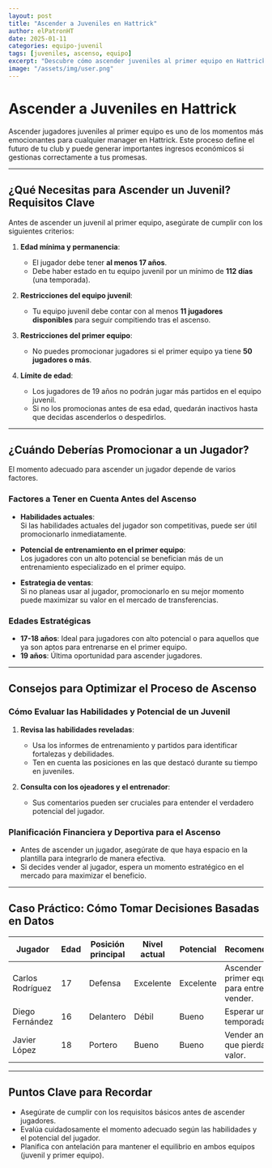 ```yaml
---
layout: post
title: "Ascender a Juveniles en Hattrick"
author: elPatronHT
date: 2025-01-11
categories: equipo-juvenil
tags: [juveniles, ascenso, equipo]
excerpt: "Descubre cómo ascender juveniles al primer equipo en Hattrick con esta guía detallada. Aprende los requisitos, cuándo promocionarlos y cómo maximizar su potencial y valor."
image: "/assets/img/user.png"
---
```


# Ascender a Juveniles en Hattrick

Ascender jugadores juveniles al primer equipo es uno de los momentos más emocionantes para cualquier manager en Hattrick. Este proceso define el futuro de tu club y puede generar importantes ingresos económicos si gestionas correctamente a tus promesas.

---

## ¿Qué Necesitas para Ascender un Juvenil? Requisitos Clave

Antes de ascender un juvenil al primer equipo, asegúrate de cumplir con los siguientes criterios:

1. **Edad mínima y permanencia**:

   - El jugador debe tener **al menos 17 años**.
   - Debe haber estado en tu equipo juvenil por un mínimo de **112 días** (una temporada).

2. **Restricciones del equipo juvenil**:

   - Tu equipo juvenil debe contar con al menos **11 jugadores disponibles** para seguir compitiendo tras el ascenso.

3. **Restricciones del primer equipo**:

   - No puedes promocionar jugadores si el primer equipo ya tiene **50 jugadores o más**.

4. **Límite de edad**:
   - Los jugadores de 19 años no podrán jugar más partidos en el equipo juvenil.
   - Si no los promocionas antes de esa edad, quedarán inactivos hasta que decidas ascenderlos o despedirlos.

---

## ¿Cuándo Deberías Promocionar a un Jugador?

El momento adecuado para ascender un jugador depende de varios factores.

### Factores a Tener en Cuenta Antes del Ascenso

- **Habilidades actuales**:  
   Si las habilidades actuales del jugador son competitivas, puede ser útil promocionarlo inmediatamente.

- **Potencial de entrenamiento en el primer equipo**:  
   Los jugadores con un alto potencial se benefician más de un entrenamiento especializado en el primer equipo.

- **Estrategia de ventas**:  
   Si no planeas usar al jugador, promocionarlo en su mejor momento puede maximizar su valor en el mercado de transferencias.

### Edades Estratégicas

- **17-18 años**: Ideal para jugadores con alto potencial o para aquellos que ya son aptos para entrenarse en el primer equipo.
- **19 años**: Última oportunidad para ascender jugadores.

---

## Consejos para Optimizar el Proceso de Ascenso

### Cómo Evaluar las Habilidades y Potencial de un Juvenil

1. **Revisa las habilidades reveladas**:

   - Usa los informes de entrenamiento y partidos para identificar fortalezas y debilidades.
   - Ten en cuenta las posiciones en las que destacó durante su tiempo en juveniles.

2. **Consulta con los ojeadores y el entrenador**:
   - Sus comentarios pueden ser cruciales para entender el verdadero potencial del jugador.

### Planificación Financiera y Deportiva para el Ascenso

- Antes de ascender un jugador, asegúrate de que haya espacio en la plantilla para integrarlo de manera efectiva.
- Si decides vender al jugador, espera un momento estratégico en el mercado para maximizar el beneficio.

---

## Caso Práctico: Cómo Tomar Decisiones Basadas en Datos

| **Jugador**      | **Edad** | **Posición principal** | **Nivel actual** | **Potencial** | **Recomendación**                                 |
| ---------------- | -------- | ---------------------- | ---------------- | ------------- | ------------------------------------------------- |
| Carlos Rodríguez | 17       | Defensa                | Excelente        | Excelente     | Ascender al primer equipo para entrenar o vender. |
| Diego Fernández  | 16       | Delantero              | Débil            | Bueno         | Esperar una temporada más.                        |
| Javier López     | 18       | Portero                | Bueno            | Bueno         | Vender antes de que pierda valor.                 |

---

## Puntos Clave para Recordar

- Asegúrate de cumplir con los requisitos básicos antes de ascender jugadores.
- Evalúa cuidadosamente el momento adecuado según las habilidades y el potencial del jugador.
- Planifica con antelación para mantener el equilibrio en ambos equipos (juvenil y primer equipo).
